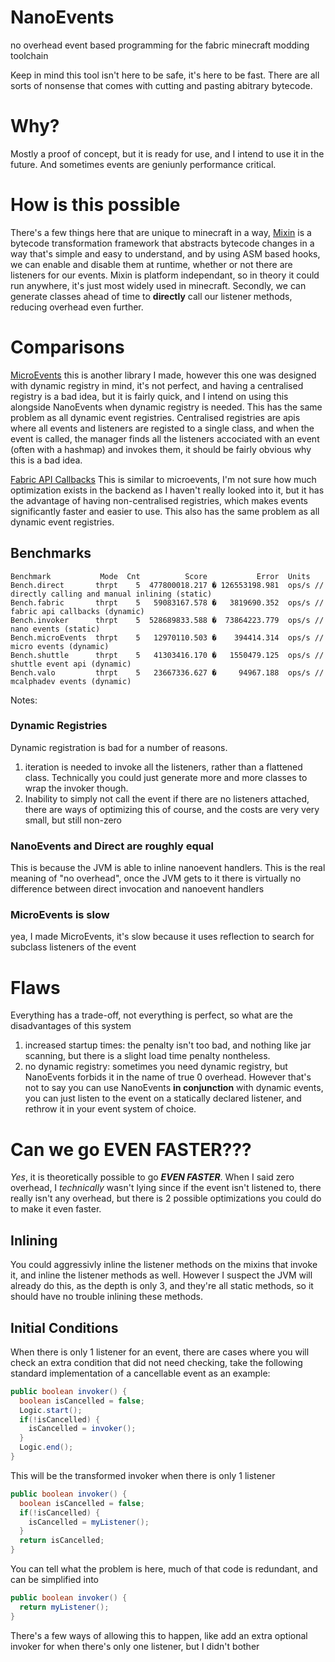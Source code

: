 # NanoEvents
no overhead event based programming for the fabric minecraft modding toolchain

Keep in mind this tool isn't here to be safe, it's here to be fast. There are all sorts of nonsense that comes with cutting and pasting
abitrary bytecode.

# Why?
Mostly a proof of concept, but it is ready for use, and I intend to use it in the future. And sometimes events are geniunly performance critical.

# How is this possible
There's a few things here that are unique to minecraft in a way, [Mixin](https://github.com/SpongePowered/Mixin) is a bytecode transformation framework that abstracts bytecode changes in a way that's simple and easy to understand, and by using ASM based hooks, we can enable and disable them at runtime, whether or not there are listeners for our events. Mixin is platform independant, so in theory it could run anywhere, it's just most widely used in minecraft. Secondly, we can generate classes ahead of time to **directly** call our listener methods, reducing overhead even further.

# Comparisons
[MicroEvents](https://github.com/WoolMC/MicroEvents) this is another library I made, however this one was designed with
dynamic registry in mind, it's not perfect, and having a centralised registry is a bad idea, but it is fairly quick, and I intend
on using this alongside NanoEvents when dynamic registry is needed. This has the same problem as all dynamic event registries. Centralised registries are apis where all events and listeners are registed to a single class, and when the event is called, the
manager finds all the listeners accociated with an event (often with a hashmap) and invokes them, it should be fairly obvious why this
is a bad idea.

[Fabric API Callbacks](https://github.com/FabricMC/fabric) This is similar to microevents, I'm not sure how much optimization exists in the backend as I haven't really looked into it, but it has the advantage of having non-centralised registries, which makes events significantly faster and easier to use. This also has the same problem as all dynamic event registries.

## Benchmarks
```
Benchmark           Mode  Cnt          Score           Error  Units
Bench.direct       thrpt    5  477800018.217 � 126553198.981  ops/s // directly calling and manual inlining (static)
Bench.fabric       thrpt    5   59083167.578 �   3819690.352  ops/s // fabric api callbacks (dynamic)
Bench.invoker      thrpt    5  528689833.588 �  73864223.779  ops/s // nano events (static)
Bench.microEvents  thrpt    5   12970110.503 �    394414.314  ops/s // micro events (dynamic)
Bench.shuttle      thrpt    5   41303416.170 �   1550479.125  ops/s // shuttle event api (dynamic)
Bench.valo         thrpt    5   23667336.627 �     94967.188  ops/s // mcalphadev events (dynamic)
```
Notes:
### Dynamic Registries
Dynamic registration is bad for a number of reasons.
1) iteration is needed to invoke all the listeners, rather than a flattened class. Technically you could just generate more and more classes to wrap the invoker though.
2) Inability to simply not call the event if there are no listeners attached, there are ways of optimizing this of course, and the costs are very very small, but still non-zero
### NanoEvents and Direct are roughly equal
This is because the JVM is able to inline nanoevent handlers. This is the real meaning of "no overhead", once the JVM gets to it
there is virtually no difference between direct invocation and nanoevent handlers
### MicroEvents is slow
yea, I made MicroEvents, it's slow because it uses reflection to search for subclass listeners of the event

# Flaws
Everything has a trade-off, not everything is perfect, so what are the disadvantages of this system
1) increased startup times: the penalty isn't too bad, and nothing like jar scanning, but there is a slight load time penalty nontheless.
2) no dynamic registry: sometimes you need dynamic registry, but NanoEvents forbids it in the name of true 0 overhead. However that's not to say you can use NanoEvents **in conjunction** with dynamic events, you can just listen to the event on a statically declared
listener, and rethrow it in your event system of choice.

# Can we go EVEN FASTER???
*Yes*, it is theoretically possible to go ***EVEN FASTER***. When I said zero overhead, I *technically* wasn't lying since if the event isn't listened to, there really isn't any overhead, but there is 2 possible optimizations you could do to make it even faster.

## Inlining
You could aggressivly inline the listener methods on the mixins that invoke it, and inline the listener methods as well. However I suspect the JVM will already do this, as the depth is only 3, and they're all static methods, so it should have no trouble inlining these methods.

## Initial Conditions
When there is only 1 listener for an event, there are cases where you will check an extra condition that did not need checking,
take the following standard implementation of a cancellable event as an example:
```java
public boolean invoker() {
  boolean isCancelled = false;
  Logic.start();
  if(!isCancelled) {
    isCancelled = invoker();
  }
  Logic.end();
}
```
This will be the transformed invoker when there is only 1 listener
```java
public boolean invoker() {
  boolean isCancelled = false;
  if(!isCancelled) {
    isCancelled = myListener();
  }
  return isCancelled;
}
```
You can tell what the problem is here, much of that code is redundant, and can be simplified into
```java
public boolean invoker() {
  return myListener();
}
```
There's a few ways of allowing this to happen, like add an extra optional invoker for when there's only one listener, but I didn't bother
